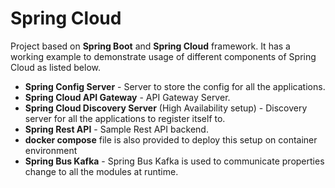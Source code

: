 # Spring Cloud

   Project based on **Spring Boot** and **Spring Cloud** framework. It has a working example to demonstrate usage of different components of Spring Cloud as listed below.
* **Spring Config Server** - Server to store the config for all the applications.
* **Spring Cloud API Gateway** - API Gateway Server.
* **Spring Cloud Discovery Server** (High Availability setup) - Discovery server for all the applications to register itself to.
* **Spring Rest API** - Sample Rest API backend.
* **docker compose** file is also provided to deploy this setup on container environment
* **Spring Bus Kafka** - Spring Bus Kafka is used to communicate properties change to all the modules at runtime. 

